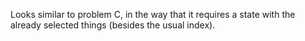 Looks similar to problem C, in the way that it requires a state with the already selected things (besides the usual index).
